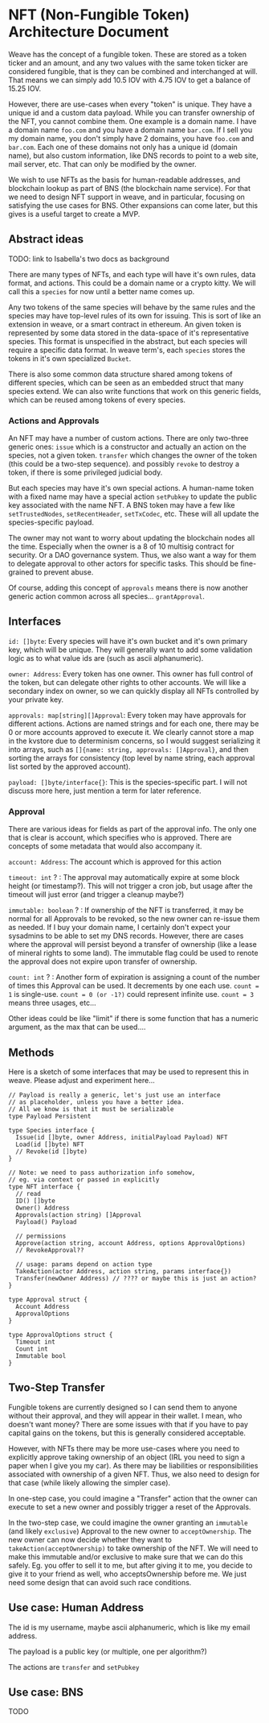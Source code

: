 # NFT (Non-Fungible Token) Architecture Document

Weave has the concept of a fungible token. These are stored as
a token ticker and an amount, and any two values with the
same token ticker are considered fungible, that is they
can be combined and interchanged at will. That means we can
simply add 10.5 IOV with 4.75 IOV to get a balance of 15.25 IOV.

However, there are use-cases when every "token" is unique.
They have a unique id and a custom data payload. While you can
transfer ownership of the NFT, you cannot combine them.
One example is a domain name. I have a domain name `foo.com`
and you have a domain name `bar.com`. If I sell you my domain
name, you don't simply have 2 domains, you have `foo.com` and
`bar.com`. Each one of these domains not only has a unique id
(domain name), but also custom information, like DNS records
to point to a web site, mail server, etc. That can only be
modified by the owner.

We wish to use NFTs as the basis for human-readable addresses,
and blockchain lookup as part of BNS (the blockchain name service).
For that we need to design NFT support in weave, and in particular,
focusing on satisfying the use cases for BNS. Other expansions can
come later, but this gives is a useful target to create a MVP.

## Abstract ideas

TODO: link to Isabella's two docs as background

There are many types of NFTs, and each type will have it's own
rules, data format, and actions. This could be a domain name
or a crypto kitty. We will call this a `species` for now until
a better name comes up.

Any two tokens of the same species will behave by the same rules
and the species may have top-level rules of its own for issuing.
This is sort of like an extension in weave, or a smart contract
in ethereum. An given token is represented by some data stored
in the data-space of it's representative species. This format
is unspecified in the abstract, but each species will require
a specific data format. In weave term's, each `species` stores
the tokens in it's own specialized `Bucket`.

There is also some common data structure shared among tokens of
different species, which can be seen as an embedded struct that
many species extend. We can also write functions that work on
this generic fields, which can be reused among tokens of every species.

### Actions and Approvals

An NFT may have a number of custom actions. There are only
two-three generic ones: `issue` which is a constructor and
actually an action on the species, not a given token.
`transfer` which changes the owner of the token (this could
be a two-step sequence). and possibly `revoke` to destroy
a token, if there is some privileged judicial body.

But each species may have it's own special actions.
A human-name token with a fixed name may have a special
action `setPubkey` to update the public key associated
with the name NFT. A BNS token may have a few like
`setTrustedNodes`, `setRecentHeader`, `setTxCodec`, etc.
These will all update the species-specific payload.

The owner may not want to worry about updating the blockchain
nodes all the time. Especially when the owner is a 8 of 10
multisig contract for security. Or a DAO governance system.
Thus, we also want a way for them to delegate approval to
other actors for specific tasks. This should be fine-grained
to prevent abuse.

Of course, adding this concept of `approvals` means there is
now another generic action common across all species...
`grantApproval`.

## Interfaces

`id: []byte`: Every species will have it's own bucket and it's
own primary key, which will be unique. They will generally want
to add some validation logic as to what value ids are (such
as ascii alphanumeric).

`owner: Address`: Every token has one owner. This owner has full
control of the token, but can delegate other rights to other
accounts. We will like a secondary index on owner, so we can quickly
display all NFTs controlled by your private key.

`approvals: map[string][]Approval`: Every token may have approvals
for different actions. Actions are named strings and for each one,
there may be 0 or more accounts approved to execute it. We clearly
cannot store a map in the kvstore due to determinism concerns, so
I would suggest serializing it into arrays, such as 
`[]{name: string, approvals: []Approval}`, and then sorting the arrays
for consistency (top level by name string, each approval list sorted
by the approved account).

`payload: []byte/interface{}`: This is the species-specific part.
I will not discuss more here, just mention a term for later reference.

### Approval

There are various ideas for fields as part of the approval info.
The only one that is clear is account, which specifies who is approved.
There are concepts of some metadata that would also accompany it.

`account: Address`: The account which is approved for this action

`timeout: int` ? : The approval may automatically expire at some block height (or timestamp?). This will not trigger a cron job, but usage after the timeout will just error (and trigger a cleanup maybe?)

`immutable: boolean` ? : If ownership of the NFT is transferred,
it may be normal for all Approvals to be revoked, so the new owner
can re-issue them as needed. If I buy your domain name, I certainly
don't expect your sysadmins to be able to set my DNS records.
However, there are cases where the approval will persist beyond
a transfer of ownership (like a lease of mineral rights to some land).
The immutable flag could be used to renote the approval does not
expire upon transfer of ownership.

`count: int` ? : Another form of expiration is assigning a count of
the number of times this Approval can be used. It decrements by one
each use. `count = 1` is single-use. `count = 0 (or -1?)` could represent
infinite use. `count = 3` means three usages, etc...

Other ideas could be like "limit" if there is some function that has a 
numeric argument, as the max that can be used....

## Methods

Here is a sketch of some interfaces that may be used to
represent this in weave. Please adjust and experiment here...

```golang
// Payload is really a generic, let's just use an interface
// as placeholder, unless you have a better idea.
// All we know is that it must be serializable
type Payload Persistent

type Species interface {
  Issue(id []byte, owner Address, initialPayload Payload) NFT
  Load(id []byte) NFT
  // Revoke(id []byte)
}

// Note: we need to pass authorization info somehow,
// eg. via context or passed in explicitly 
type NFT interface {
  // read
  ID() []byte
  Owner() Address
  Approvals(action string) []Approval
  Payload() Payload

  // permissions
  Approve(action string, account Address, options ApprovalOptions)
  // RevokeApproval??

  // usage: params depend on action type
  TakeAction(actor Address, action string, params interface{})
  Transfer(newOwner Address) // ???? or maybe this is just an action?
}

type Approval struct {
  Account Address
  ApprovalOptions
}

type ApprovalOptions struct {
  Timeout int
  Count int
  Immutable bool
}
```

## Two-Step Transfer

Fungible tokens are currently designed so I can send them to anyone
without their approval, and they will appear in their wallet.
I mean, who doesn't want money? There are some issues with that
if you have to pay capital gains on the tokens, but this is generally
considered acceptable.

However, with NFTs there may be more use-cases where you need to 
explicitly approve taking ownership of an object (IRL you need to sign
a paper when I give you my car). As there may be liabilities or
responsibilities associated with ownership of a given NFT. Thus,
we also need to design for that case (while likely allowing the simpler
case).

In one-step case, you could imagine a "Transfer" action that the
owner can execute to set a new owner and possibly trigger a reset
of the Approvals.

In the two-step case, we could imagine the owner granting an
`immutable` (and likely `exclusive`) Approval to the new owner
to `acceptOwnership`. The new owner can now decide whether they want
to `takeAction(acceptOwnership)` to take ownership of the NFT.
We will need to make this immutable and/or exclusive to make sure
that we can do this safely. Eg. you offer to sell it to me, but after
giving it to me, you decide to give it to your friend as well,
who acceptsOwnership before me. We just need some design that can avoid
such race conditions.

## Use case: Human Address

The id is my username, maybe ascii alphanumeric, which is like
my email address.

The payload is a public key (or multiple, one per algorithm?)

The actions are `transfer` and `setPubkey`

## Use case: BNS

TODO